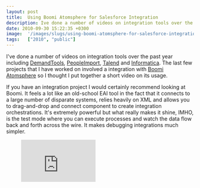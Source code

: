 ```yaml
---
layout: post
title:  Using Boomi Atomsphere for Salesforce Integration
description: Ive done a number of videos on integration tools over the past year including  DemandTools ,  PeopleImport ,  Talend  and  Informatica . The last few projects that I have worked on involved a integration with Boomi Atomsphere  so I thought I put together a short video on its usage. If you have an integration project I would certainly recommend looking at Boomi. It feels a lot like an old-school EAI tool in the fact that it connects to a large number of disparate systems, relies heavily on XML an
date: 2010-09-30 15:22:35 +0300
image:  '/images/slugs/using-boomi-atomsphere-for-salesforce-integration.jpg'
tags:   ["2010", "public"]
---
```

<p>I've done a number of videos on integration tools over the past year including <a href="/2009/09/28/video-demandtools/">DemandTools</a>, <a href="/2009/10/06/video-peopleimport/">PeopleImport</a>, <a href="/2009/12/02/video-talend-open-studio/">Talend</a> and <a href="/2009/09/21/video-informatica-data-loader/">Informatica</a>. The last few projects that I have worked on involved a integration with <a href="http://www.boomi.com">Boomi Atomsphere</a> so I thought I put together a short video on its usage.</p>
<p>If you have an integration project I would certainly recommend looking at Boomi. It feels a lot like an old-school EAI tool in the fact that it connects to a large number of disparate systems, relies heavily on XML and allows you to drag-and-drop and connect component to create integration orchestrations. It's extremely powerful but what really makes it shine, IMHO, is the test mode where you can execute processes and watch the data flow back and forth across the wire. It makes debugging integrations much simpler.</p>
<figure class="kg-card kg-embed-card"><iframe width="200" height="113" src="https://www.youtube.com/embed/0dlDuGFL3og?feature=oembed" frameborder="0" allow="accelerometer; autoplay; clipboard-write; encrypted-media; gyroscope; picture-in-picture" allowfullscreen></iframe></figure>
